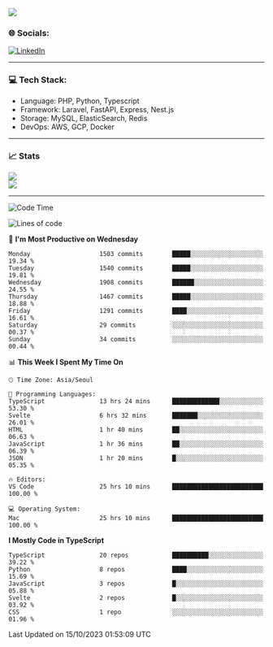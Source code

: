 <!--[![](https://visitcount.itsvg.in/api?id=jin-wk&icon=7&color=12)](https://visitcount.itsvg.in)-->
<!--[![Hits](https://hits.seeyoufarm.com/api/count/incr/badge.svg?url=https%3A%2F%2Fgithub.com%2Fjin-wk&count_bg=%235F625C&title_bg=%23555555&icon=github.svg&icon_color=%23E7E7E7&title=Hits&edge_flat=false)](https://hits.seeyoufarm.com)-->
![](https://komarev.com/ghpvc/?username=jin-wk&color=lightgrey&style=for-the-badge)

### 🌐 Socials:
[![LinkedIn](https://img.shields.io/badge/LinkedIn-%230077B5.svg?logo=linkedin&logoColor=white)](https://linkedin.com/in/jinwook-lee-242625241) 

---

### 💻 Tech Stack:
  - Language: PHP, Python, Typescript
  - Framework: Laravel, FastAPI, Express, Nest.js
  - Storage: MySQL, ElasticSearch, Redis
  - DevOps: AWS, GCP, Docker

---

### 📈 Stats
![](https://github-readme-stats.vercel.app/api?username=jin-wk&theme=dark&hide_border=true&include_all_commits=true&count_private=true)<br/>
![](https://github-readme-streak-stats.herokuapp.com/?user=jin-wk&theme=dark&hide_border=true)<br/>

---

<!--START_SECTION:waka-->
![Code Time](http://img.shields.io/badge/Code%20Time-830%20hrs%2011%20mins-blue)

![Lines of code](https://img.shields.io/badge/From%20Hello%20World%20I%27ve%20Written-1.9%20million%20lines%20of%20code-blue)

📅 **I'm Most Productive on Wednesday** 

```text
Monday                   1503 commits        █████░░░░░░░░░░░░░░░░░░░░   19.34 % 
Tuesday                  1540 commits        █████░░░░░░░░░░░░░░░░░░░░   19.81 % 
Wednesday                1908 commits        ██████░░░░░░░░░░░░░░░░░░░   24.55 % 
Thursday                 1467 commits        █████░░░░░░░░░░░░░░░░░░░░   18.88 % 
Friday                   1291 commits        ████░░░░░░░░░░░░░░░░░░░░░   16.61 % 
Saturday                 29 commits          ░░░░░░░░░░░░░░░░░░░░░░░░░   00.37 % 
Sunday                   34 commits          ░░░░░░░░░░░░░░░░░░░░░░░░░   00.44 % 
```


📊 **This Week I Spent My Time On** 

```text
🕑︎ Time Zone: Asia/Seoul

💬 Programming Languages: 
TypeScript               13 hrs 24 mins      █████████████░░░░░░░░░░░░   53.30 % 
Svelte                   6 hrs 32 mins       ███████░░░░░░░░░░░░░░░░░░   26.01 % 
HTML                     1 hr 40 mins        ██░░░░░░░░░░░░░░░░░░░░░░░   06.63 % 
JavaScript               1 hr 36 mins        ██░░░░░░░░░░░░░░░░░░░░░░░   06.39 % 
JSON                     1 hr 20 mins        █░░░░░░░░░░░░░░░░░░░░░░░░   05.35 % 

🔥 Editors: 
VS Code                  25 hrs 10 mins      █████████████████████████   100.00 % 

💻 Operating System: 
Mac                      25 hrs 10 mins      █████████████████████████   100.00 % 
```

**I Mostly Code in TypeScript** 

```text
TypeScript               20 repos            ██████████░░░░░░░░░░░░░░░   39.22 % 
Python                   8 repos             ████░░░░░░░░░░░░░░░░░░░░░   15.69 % 
JavaScript               3 repos             █░░░░░░░░░░░░░░░░░░░░░░░░   05.88 % 
Svelte                   2 repos             █░░░░░░░░░░░░░░░░░░░░░░░░   03.92 % 
CSS                      1 repo              ░░░░░░░░░░░░░░░░░░░░░░░░░   01.96 % 
```




 Last Updated on 15/10/2023 01:53:09 UTC
<!--END_SECTION:waka-->
